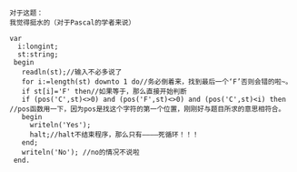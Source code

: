     对于这题：
    我觉得挺水的（对于Pascal的学者来说）

    var
      i:longint;
      st:string;
     begin
       readln(st);//输入不必多说了
       for i:=length(st) downto 1 do//务必倒着来，找到最后一个‘F’否则会错的啦~。
       if st[i]='F' then//如果等于，那么直接开始判断
       if (pos('C',st)<>0) and (pos('F',st)<>0) and (pos('C',st)<i) then //pos函数用一下，因为pos是找这个字符的第一个位置，刚刚好与题目所求的意思相符合。
       begin
         writeln('Yes');
         halt;//halt不结束程序，那么只有————死循环！！！
       end;
       writeln('No'); //no的情况不说啦
     end.
